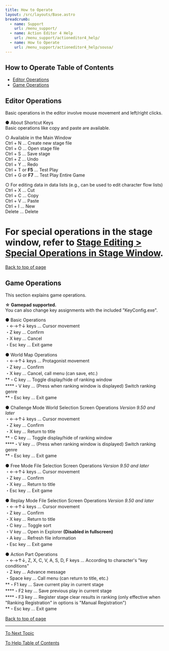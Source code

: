 ```yaml
---
title: How to Operate
layout: /src/layouts/Base.astro
breadcrumb:
  - name: Support
    url: /menu_support/
  - name: Action Editor 4 Help
    url: /menu_support/actioneditor4_help/
  - name: How to Operate
    url: /menu_support/actioneditor4_help/sousa/
---
```

## How to Operate Table of Contents

- [Editor Operations](/menu_support/actioneditor4_help/sousa/#EDITOR)
- [Game Operations](/menu_support/actioneditor4_help/sousa/#GAME)

## Editor Operations

Basic operations in the editor involve mouse movement and left/right clicks.  
  
● About Shortcut Keys  
Basic operations like copy and paste are available.  
  
○ Available in the Main Window  
Ctrl + N ... Create new stage file  
Ctrl + O ... Open stage file  
Ctrl + S ... Save stage  
Ctrl + Z ... Undo  
Ctrl + Y ... Redo  
Ctrl + T or **F5** ... Test Play  
Ctrl + G or **F7** ... Test Play Entire Game  
  
○ For editing data in data lists (e.g., can be used to edit character flow lists)  
Ctrl + X ... Cut  
Ctrl + C ... Copy  
Ctrl + V ... Paste  
Ctrl + I ... New  
Delete ... Delete  
  
# For special operations in the stage window, refer to [Stage Editing > Special Operations in Stage Window](/menu_support/actioneditor4_help/stage/#TOKUSYUSOUSA).  

[Back to top of page](/menu_support/actioneditor4_help/sousa/)

## Game Operations

This section explains game operations.  
  
**☆ Gamepad supported.**  
You can also change key assignments with the included "KeyConfig.exe".  
  
● Basic Operations  
・←→↑↓ keys ... Cursor movement  
・Z key ... Confirm  
・X key ... Cancel  
・Esc key ... Exit game  
  
● World Map Operations  
・←→↑↓ keys ... Protagonist movement  
・Z key ... Confirm  
・X key ... Cancel, call menu (can save, etc.)  
**・C key ... Toggle display/hide of ranking window  
****・V key ... (Press when ranking window is displayed) Switch ranking genre  
**・Esc key ... Exit game  
  
● Challenge Mode World Selection Screen Operations *Version 9.50 and later*  
・←→↑↓ keys ... Cursor movement  
・Z key ... Confirm  
・X key ... Return to title  
**・C key ... Toggle display/hide of ranking window  
****・V key ... (Press when ranking window is displayed) Switch ranking genre  
**・Esc key ... Exit game  
  
● Free Mode File Selection Screen Operations *Version 9.50 and later*  
・←→↑↓ keys ... Cursor movement  
・Z key ... Confirm  
・X key ... Return to title  
・Esc key ... Exit game  
  
● Replay Mode File Selection Screen Operations *Version 9.50 and later*  
・←→↑↓ keys ... Cursor movement  
・Z key ... Confirm  
・X key ... Return to title  
・C key ... Toggle sort  
・V key ... Open in Explorer **(Disabled in fullscreen)**  
・A key ... Refresh file information  
・Esc key ... Exit game  
  
● Action Part Operations  
・←→↑↓, Z, X, C, V, A, S, D, F keys ... According to character's "key conditions"  
・Z key ... Advance message  
・Space key ... Call menu (can return to title, etc.)  
**・F1 key ... Save current play in current stage  
****・F2 key ... Save previous play in current stage  
****・F3 key ... Register stage clear results in ranking (only effective when "Ranking Registration" in options is "Manual Registration")  
**・Esc key ... Exit game  

[Back to top of page](/menu_support/actioneditor4_help/sousa/)

---

  

[To Next Topic](/menu_support/actioneditor4_help/gamemode/)

[To Help Table of Contents](/menu_support/actioneditor4_help/)